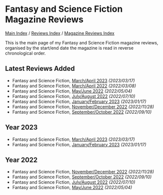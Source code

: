 # Fantasy and Science Fiction Magazine Reviews

[Main Index](../../../README.md) / [Reviews Index](../../README.md) / [Magazine Reviews Index](../README.md)

This is the main page of my Fantasy and Science Fiction magazine reviews, organised by the start/end date the magazine is read in reverse chronological order.

## Latest Reviews Added
- Fantasy and Science Fiction, [March/April 2023](20230317-FSF202303.md) *(2023/03/17)*
- Fantasy and Science Fiction, [March/April 2022](20220308-FSF202203.md) *(2022/03/08)*
- Fantasy and Science Fiction, [May/June 2022](20220504-FSF202205.md) *(2022/05/04)*
- Fantasy and Science Fiction, [July/August 2022](20220710-FSF202207.md) *(2022/07/10)*
- Fantasy and Science Fiction, [January/February 2023](20230117-FSF202301.md) *(2023/01/17)*
- Fantasy and Science Fiction, [November/December 2022](20221128-FSF202211.md) *(2022/11/28)*
- Fantasy and Science Fiction, [September/October 2022](20220910-FSF202209.md) *(2022/09/10)*

## Year 2023
- Fantasy and Science Fiction, [March/April 2023](20230317-FSF202303.md) *(2023/03/17)*
- Fantasy and Science Fiction, [January/February 2023](20230117-FSF202301.md) *(2023/01/17)*

## Year 2022
- Fantasy and Science Fiction, [November/December 2022](20221128-FSF202211.md) *(2022/11/28)*
- Fantasy and Science Fiction, [September/October 2022](20220910-FSF202209.md) *(2022/09/10)*
- Fantasy and Science Fiction, [July/August 2022](20220710-FSF202207.md) *(2022/07/10)*
- Fantasy and Science Fiction, [May/June 2022](20220504-FSF202205.md) *(2022/05/04)*
